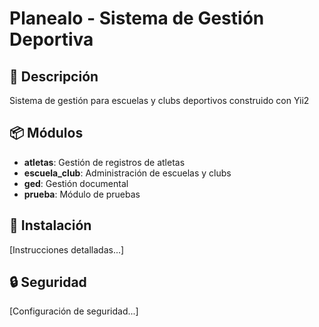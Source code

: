 # Planealo - Sistema de Gestión Deportiva

## 🚀 Descripción
Sistema de gestión para escuelas y clubs deportivos construido con Yii2

## 📦 Módulos
- **atletas**: Gestión de registros de atletas
- **escuela_club**: Administración de escuelas y clubs  
- **ged**: Gestión documental
- **prueba**: Módulo de pruebas

## 🔧 Instalación
[Instrucciones detalladas...]

## 🔒 Seguridad
[Configuración de seguridad...]